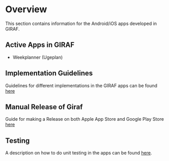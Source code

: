 # Overview

This section contains information for the Android/iOS apps developed in GIRAF.

## Active Apps in GIRAF

- Weekplanner (Ugeplan)

## Implementation Guidelines

Guidelines for different implementations in the GIRAF apps can be found [here](./Guidelines/index.md)

## Manual Release of Giraf

Guide for making a Release on both Apple App Store and Google Play Store [here](./release_guide.md)

## Testing

A description on how to do unit testing in the apps can be found [here](test.md).
